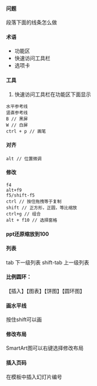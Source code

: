 #### 问题

段落下面的线条怎么做

#### 术语

* 功能区
* 快速访问工具栏
* 选项卡

#### 工具
1. 快速访问工具栏在功能区下面显示
```
水平参考线
竖直参考线
B // 黑屏
W // 白屏
ctrl + p // 画笔
```

#### 对齐
```
alt // 位置微调
```

#### 修改
```
f4 
alt+f9
f5/shift-f5
ctrl // 按住拖拽等于复制
shift // 正方形，正圆，等比缩放
ctrl+g // 组合
alt + f10 // 选择窗格
```
#### ppt还原缩放到100 

#### 列表 

  tab	下一级列表
  shift-tab	上一级列表

#### 比例圆环：
  
  【插入】【图表】【饼图】【圆环图】

#### 画水平线
  
  按住shift可以画

#### 修改布局
  
  SmartArt图可以右键选择修改布局

#### 插入页码
  
  在模板中插入幻灯片编号
